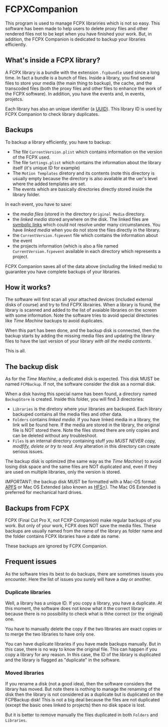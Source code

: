 # FCPXCompanion

This program is used to manage FCPX librariries which is not so easy. This software has been made 
to help users to delete proxy files and other rendered files not to be kept when you have finished your work.
But, in addition, the FCPX Companion is dedicated to backup your libraries efficiently.

## What's inside a FCPX library?

A FCPX library is a bundle with the extension `.fcpbundle` used since a long time. In fact a bundle is a bunch
of files. Inside a library, you find several files to store your media (the main thing to backup), the cache, 
and the transcoded files (both the proxy 
files and other files to enhance the work of the FCPX software). In addition, you have the events and, in events,
projetcs.

Each library has also an unique identifier (a 
[UUID](https://en.wikipedia.org/wiki/Universally_unique_identifier)). This library ID is used by FCPX Companion
to check library duplicates.

## Backups

To backup a library efficiently, you have to backup:

- The file `CurrentVersion.plist` which contains information on the version of the FCPX used.
- The file `Settings.plist` which contains the information about the library itself (it's unique ID for example)
- The `Motion Templates` diretory and its contents (note this directory is usually empty because the directory is
  also available at the uer's level where the added templates are set. 
- The events which are basically directories directly stored inside the library folder.

In each event, you have to save:

- the _media files_ (stored in the directory `Original Media` directory.
- the _linked media_ stored anywhere on the disk. The linked files are [symbolic links](https://en.wikipedia.org/wiki/Symbolic_link)
  which could not resolve under many circumstances. You have _linked media_ when you do not store the files directly in the library.
- the `CurrentVersion.fcpevent` file which contains the information about the event
- the projects information (which is also a file named `CurrentVersion.fcpevent` available in each directory which represents a project.

FCPX Companion saves all of the data above (_including_ the linked media) to guarantee you have complete backups of your libraries.

## How it works?

The software will first scan all your attached devices (included external disks of course) and try to find FCPX librairies. When a
library is found, the library is scanned and added to the list of avaiable libraries on the screen with some information. Note
the software tries to avoid special directories like _Time Machine_ backups to avoid duplicates.

When this part has been done, and the backup disk is connected, then the backup starts by adding the missing media files and
updating the library files to have the last version of your library *with all the media contents*.

This is all.

## The backup disk

As for the _Time Machine_, a dedicated disk is expected. This disk MUST be named `FCPBackup`. If not, the software consider the disk
as a normal disk.

When a disk having this special name has been found, a directory named `BackupStore` is created. Inside this folder, you will find 3
directories:

- `Libraries` is the diretory where your libraries are backuped. Each library backuped contains all the media files and other data.
- `Folders` contains _linked media_. If you have linked media in a library, the link will be found here. If the media are stored in
  the library, the original file is NOT stored there. Note the files stored there are only copies and can be deleted without any
  troubleshoot.
- `Files` is an internal directory containing stuff *you MUST NEVER copy, modfify, delete or try to read*. Any alteration in this
  directory can create serious issues.

The backup disk is optimized (the same way as the _Time Machine_) to avoid losing disk space and the same files are NOT duplicated
and, even if they are used on multiple libraries, only the version is stored.

*IMPORTANT*: the backup disk MUST be formatted with a Mac-OS format: [APFS](https://en.wikipedia.org/wiki/Apple_File_System) or
Mac OS Extended (also known as [HFS+](https://en.wikipedia.org/wiki/HFS_Plus)). The Mac OS Extended is preferred for mechanical
hard drives.

## Backups from FCPX

FCPX (Final Cut Pro X, not FCXP Companion) make regular backups of you work. But only of your work, FCPX does NOT save the media
files. These backups are usually named from the name of the library as folder name and the folder contains FCPX libraries
have a date as name.

These backups are ignored by FCPX Companion. 

## Frequent issues

As the software tries its best to do backups, there are sometimes issues you encounter. Here the list of issues you surely 
will have a day or another.



### Duplicate libraries

Well, a library has a unique ID. If you copy a library, you have a duplicate. At this moment, the software does not know what
it the correct library because there is no possibility to check what is thhe correct (or the original) one.

You have to manually delete the copy if the two libraries are exact copies or to merge the two libraries to have only one.

You can have duplicate libraries if you have made backups manually. But in this case, there is no way to know the original
file. This can happen if you copy a library for any reason. In this case, the ID of the library is duplicated and the 
library is flagged as "duplicate" in the software.

### Moved libraries

If you rename a disk (not a good idea), then the software considers the library has moved. But note there is nothing to 
manage the renaming of the disk then the library is not considered as a duplicate but is duplicated on the FCPBackup disk!
This is not a big deal because the files are not duplicated (except the basic ones linked to projects) then no disk space
is lost.

But it is better to remove manually the files duplicated in both `Folders` and `Libraries`.
